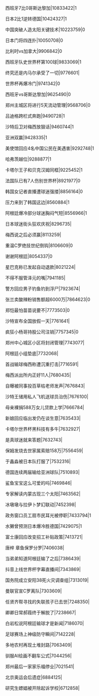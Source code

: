 西班牙7比0哥斯达黎加|10833422|1

日本2比1逆转德国|10424327|1

中国突破人造太阳关键技术|10223759|0

日本门将四连扑|10050708|0

比利时vs加拿大|9906842|0

西班牙队史世界杯第100球|9833069|1

终究还是内马尔承受了一切|9776601|

世界杯再爆冷门|9741342|0

西班牙vs哥斯达黎加|9625490|0

郑州主城区将进行5天流动管理|9568706|0

吕迪格跨栏式奔跑|9490728|1

沙特后卫对梅西放狠话|9460744|1

亚洲双赢|9428335|1

美使馆回应4名中国公民在美遇害|9292748|1

哈弗茨越位|9288877|1

卡塔尔王子和贝克汉姆同框|9225452|1

法国队已有7人伤别世界杯|8921977|0

韩国女记者直播遭球迷强搂|8856164|0

压力来到了韩国这边|8560884|1

阿根廷爆冷部分球迷胸闷气短|8556966|1

日本球迷街头狂欢庆祝|8296735|

梅西说之后必须赢|8113259|

重温C罗绝技世纪倒钩|8106609|0

谢谢阿根廷|8054337|0

星巴克称已发起自动退款|8021224|

不得不服管泽元的嘴|7941185|

警方回应男子钓鱼钓到浮尸|7923674|

张兰卖酸辣粉销售额超6000万|7864623|0

郑恺最怕苗苗说要不|7773503|0

沙特宣布全国放假一天|7761641|

疯狂小杨哥持股公司注销|7757345|0

郑州中心城区小区将封闭管理|7743077|

阿根廷小组垫底|7732068|

首战输球梅西称遭沉重打击|7716591|

梅西派出所内正好11人|7680435|

自曝被同事投百草枯老师发声|7676843|

沙特王储用私人飞机送球员治伤|7676100|

母亲裸捐588万女儿贷款上学|7666784|

新娘回应临出发仍在谈生意|7635433|

卡塔尔世界杯黑科技有多牛|7632927|

是真球迷就来答题|7632743|

保姆发烧去世家属索赔158万|7556459|

于鑫淼被日本队打服了|7532316|

德国连续两届输给亚洲球队|7510893|

鲨鱼宝宝这么可爱的吗|7469846|

专家解读内蒙古现三个太阳|7463562|

冰墩墩与拉伊卜梦幻联动|7452398|

政务窗口员工扇市民耳光被停职|7433794|1

水獭曾预测日本爆冷胜德国|7429075|1

富士康回应改变招工补贴政策|7413721|

唐梓 章鱼保罗分罗|7406038|

当弟弟知道阿根廷输了之后|7386439|

抖音上线世界杯字幕直播间|7343869|

国务院成立安阳38死火灾调查组|7313019|

曼联官宣C罗离队|7303609|

任贤齐帮寻找的失联孩子已去世|7248350|

卿卿日常郝葭终于解脱了|7238667|

白岩松说阿根廷输球才是新闻|7186070|

足球赛场上神级防守瞬间|7142228|

多地农村再现土堆封路|7063409|

驯服AI绘画不翻车公式|7044256|

郑州最后一家家乐福停业|7021541|

北京奥运会后遗症|6884125|

研究生嫖娼被开除起诉学校|6712858|

